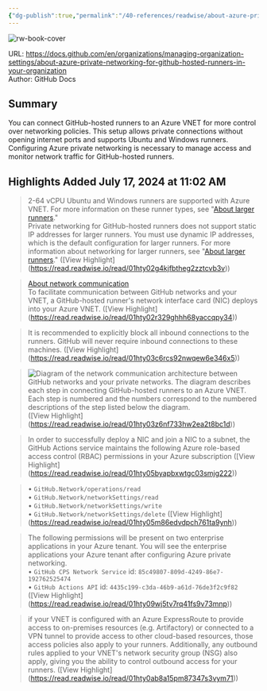 ```yaml
---
{"dg-publish":true,"permalink":"/40-references/readwise/about-azure-private-networking-for-git-hub-hosted-runners/","tags":["rw/articles"]}
---
```



![rw-book-cover](https://github.githubassets.com/images/modules/open_graph/github-logo.png)

  

URL: <https://docs.github.com/en/organizations/managing-organization-settings/about-azure-private-networking-for-github-hosted-runners-in-your-organization>  
Author: GitHub Docs

## Summary

You can connect GitHub-hosted runners to an Azure VNET for more control over networking policies. This setup allows private connections without opening internet ports and supports Ubuntu and Windows runners. Configuring Azure private networking is necessary to manage access and monitor network traffic for GitHub-hosted runners.

## Highlights Added July 17, 2024 at 11:02 AM

> 2-64 vCPU Ubuntu and Windows runners are supported with Azure VNET. For more information on these runner types, see "[About larger runners](https://docs.github.com/en/actions/using-github-hosted-runners/about-larger-runners/about-larger-runners#about-ubuntu-and-windows-larger-runners)."  
> Private networking for GitHub-hosted runners does not support static IP addresses for larger runners. You must use dynamic IP addresses, which is the default configuration for larger runners. For more information about networking for larger runners, see "[About larger runners](https://docs.github.com/en/actions/using-github-hosted-runners/about-larger-runners/about-larger-runners#networking-for-larger-runners)." ([View Highlight] (<https://read.readwise.io/read/01hty02g4kjfbtheg2zztcvb3v>))

> [About network communication](https://docs.github.com/en/organizations/managing-organization-settings/about-azure-private-networking-for-github-hosted-runners-in-your-organization#about-network-communication)  
> To facilitate communication between GitHub networks and your VNET, a GitHub-hosted runner's network interface card (NIC) deploys into your Azure VNET. ([View Highlight] (<https://read.readwise.io/read/01hty02r329ghhh68yaccqpy34>))

> It is recommended to explicitly block all inbound connections to the runners. GitHub will never require inbound connections to these machines. ([View Highlight] (<https://read.readwise.io/read/01hty03c6rcs92nwqew6e346x5>))

> ![Diagram of the network communication architecture between GitHub networks and your private networks. The diagram describes each step in connecting GitHub-hosted runners to an Azure VNET. Each step is numbered and the numbers correspond to the numbered descriptions of the step listed below the diagram.](https://docs.github.com/assets/cb-275807/images/help/actions/actions-vnet-injected-larger-runners-architecture.png) ([View Highlight] (<https://read.readwise.io/read/01hty03z6nf733hw2ea2t8bc1d>))

> In order to successfully deploy a NIC and join a NIC to a subnet, the GitHub Actions service maintains the following Azure role-based access control (RBAC) permissions in your Azure subscription ([View Highlight] (<https://read.readwise.io/read/01hty05byapbxwtgc03smjg222>))

> • `GitHub.Network/operations/read`  
> • `GitHub.Network/networkSettings/read`  
> • `GitHub.Network/networkSettings/write`  
> • `GitHub.Network/networkSettings/delete` ([View Highlight] (<https://read.readwise.io/read/01hty05m86edvdpch761ta9ynh>))

> The following permissions will be present on two enterprise applications in your Azure tenant. You will see the enterprise applications your Azure tenant after configuring Azure private networking.  
> • `GitHub CPS Network Service` id: `85c49807-809d-4249-86e7-192762525474`  
> • `GitHub Actions API` id: `4435c199-c3da-46b9-a61d-76de3f2c9f82` ([View Highlight] (<https://read.readwise.io/read/01hty09wj5tv7rq41fs9v73mnp>))

> if your VNET is configured with an Azure ExpressRoute to provide access to on-premises resources (e.g. Artifactory) or connected to a VPN tunnel to provide access to other cloud-based resources, those access policies also apply to your runners. Additionally, any outbound rules applied to your VNET's network security group (NSG) also apply, giving you the ability to control outbound access for your runners. ([View Highlight] (<https://read.readwise.io/read/01hty0ab8a15pm87347s3vym71>))

